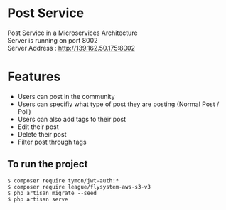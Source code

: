 # Post Service

Post Service in a Microservices Architecture <br />
Server is running on port 8002 <br />
Server Address : http://139.162.50.175:8002

# Features

- Users can post in the community
- Users can specifiy what type of post they are posting (Normal Post / Poll)
- Users can also add tags to their post 
- Edit their post
- Delete their post
- Filter post through tags

## To run the project
```
$ composer require tymon/jwt-auth:*
$ composer require league/flysystem-aws-s3-v3
$ php artisan migrate --seed
$ php artisan serve
```
